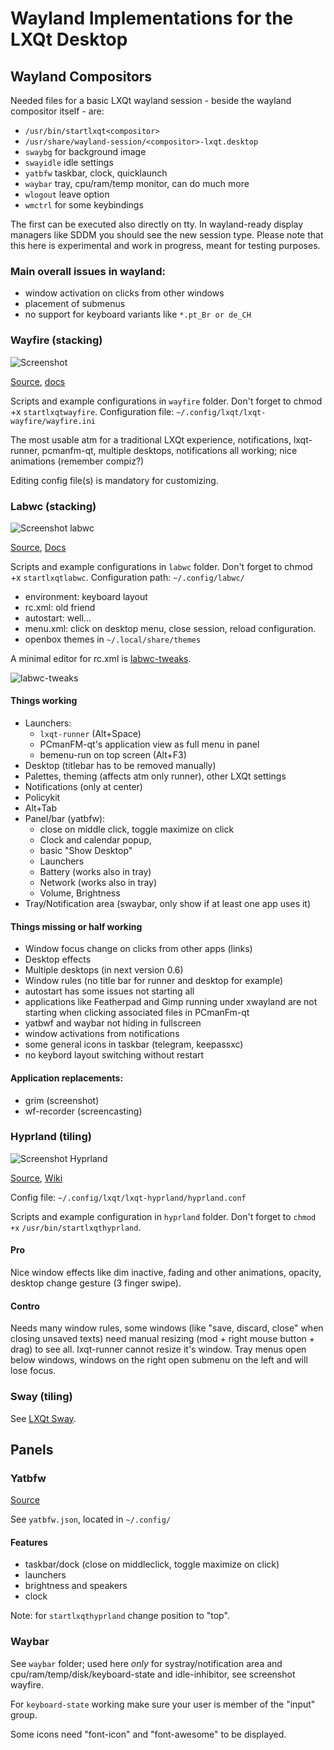 # Wayland Implementations for the LXQt Desktop

## Wayland Compositors

Needed files for a basic LXQt wayland session - beside the wayland compositor itself - are:

* `/usr/bin/startlxqt<compositor>`
* `/usr/share/wayland-session/<compositor>-lxqt.desktop`
* `swaybg` for background image
* `swayidle` idle settings
* `yatbfw` taskbar, clock, quicklaunch
* `waybar` tray, cpu/ram/temp monitor, can do much more
* `wlogout` leave option
* `wmctrl` for some keybindings



The first can be executed also directly on tty. In wayland-ready display managers like SDDM you should see the new session type.
Please note that this here is experimental and work in progress, meant for testing purposes.

### Main overall issues in wayland:
* window activation on clicks from other windows
* placement of submenus
* no support for keyboard variants like `*.pt_Br or de_CH`


### Wayfire (stacking)

![Screenshot](lxqt-wayfire.png)

[Source](https://github.com/WayfireWM/wayfire/wiki/Configuration), [docs](https://github.com/WayfireWM/)

Scripts and example configurations in `wayfire` folder.  Don't forget to chmod +x `startlxqtwayfire`.
Configuration file: `~/.config/lxqt/lxqt-wayfire/wayfire.ini`

The most usable atm for a traditional LXQt experience, notifications, lxqt-runner, pcmanfm-qt, multiple desktops, notifications all working; nice animations (remember compiz?)

 Editing config file(s) is mandatory for customizing.


### Labwc (stacking)

![Screenshot labwc](labwc.png)


[Source](https://github.com/labwc/labwc#readme), [Docs](https://labwc.github.io/index.html)


Scripts and example configurations in `labwc` folder.  Don't forget to chmod +x `startlxqtlabwc`.
Configuration path: `~/.config/labwc/`

* environment: keyboard layout
* rc.xml: old friend
* autostart: well...
* menu.xml: click on desktop menu, close session, reload configuration.
* openbox themes in `~/.local/share/themes`

A minimal editor for rc.xml is [labwc-tweaks](https://github.com/labwc/labwc-tweaks).

![labwc-tweaks](tweaks.png)

#### Things working

* Launchers:
  * `lxqt-runner` (Alt+Space)
  * PCmanFM-qt's application view as full menu in panel
  *  bemenu-run on top screen (Alt+F3)
* Desktop (titlebar has to be removed manually)
* Palettes, theming (affects atm only runner), other LXQt settings
* Notifications (only at center)
* Policykit
* Alt+Tab
* Panel/bar (yatbfw):
  * close on middle click, toggle maximize on click
  * Clock and calendar popup,
  * basic "Show Desktop"
  * Launchers
  * Battery (works also in tray)
  * Network (works also in tray)
  * Volume, Brightness
* Tray/Notification area (swaybar, only show if at least one app uses it)

#### Things missing or half working

* Window focus change on clicks from other apps (links)
* Desktop effects
* Multiple desktops (in next version 0.6)
* Window rules (no title bar for runner and desktop for example)
* autostart has some issues not starting all
* applications like Featherpad and Gimp running under xwayland are not starting when clicking associated files in PCmanFm-qt
* yatbwf and waybar not hiding in fullscreen
* window activations from notifications
* some general icons in taskbar (telegram, keepassxc)
* no keybord layout switching without restart

#### Application replacements:

* grim (screenshot)
* wf-recorder (screencasting)


### Hyprland (tiling)

![Screenshot Hyprland](hyprland.png)

[Source](https://github.com/hyprwm/Hyprland#readme), [Wiki](https://wiki.hyprland.org/Configuring/Basic-Config/)

Config file: `~/.config/lxqt/lxqt-hyprland/hyprland.conf`

Scripts and example configuration in `hyprland` folder. Don't forget to `chmod +x`  `/usr/bin/startlxqthyprland`.

#### Pro

Nice window effects like dim inactive, fading and other animations, opacity, desktop change gesture (3 finger swipe).

#### Contro

Needs many window rules, some windows (like "save, discard, close" when closing unsaved texts) need manual resizing (mod + right mouse button + drag) to see all. lxqt-runner cannot resize it's window. Tray menus open below windows, windows on the right open submenu on the left and will lose focus.


### Sway (tiling)

See [LXQt Sway](https://github.com/selairi/lxqt-sway).
## Panels

### Yatbfw

[Source](https://github.com/selairi/yatbfw)

See `yatbfw.json`, located in `~/.config/	`

#### Features

* taskbar/dock (close on middleclick, toggle maximize on click)
* launchers
* brightness and speakers
* clock

Note: for `startlxqthyprland` change  position to "top".

### Waybar

See `waybar` folder; used here _only_ for systray/notification area and cpu/ram/temp/disk/keyboard-state and idle-inhibitor, see screenshot wayfire.

For `keyboard-state` working make sure your user is member of the "input" group.

Some icons need "font-icon" and "font-awesome" to be displayed.




